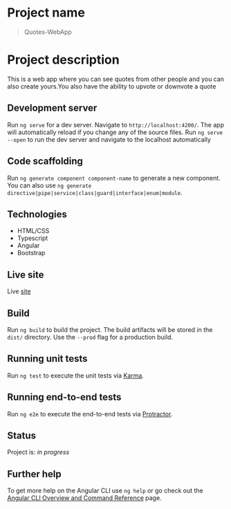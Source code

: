 # Project name
> Quotes-WebApp

# Project description
This is a web app where you can see quotes from other people and you can also create yours.You also have the ability to upvote or downvote a quote

## Development server

Run `ng serve` for a dev server. Navigate to `http://localhost:4200/`. The app will automatically reload if you change any of the source files.
Run `ng serve --open` to run the dev server and navigate to the localhost automatically

## Code scaffolding

Run `ng generate component component-name` to generate a new component. You can also use `ng generate directive|pipe|service|class|guard|interface|enum|module`.

## Technologies
* HTML/CSS
* Typescript
* Angular
* Bootstrap

## Live site
Live [site](https://breens-mbaka.github.io/Quotes-WebApp/)


## Build

Run `ng build` to build the project. The build artifacts will be stored in the `dist/` directory. Use the `--prod` flag for a production build.

## Running unit tests

Run `ng test` to execute the unit tests via [Karma](https://karma-runner.github.io).

## Running end-to-end tests

Run `ng e2e` to execute the end-to-end tests via [Protractor](http://www.protractortest.org/).

## Status
Project is: _in progress_

## Further help

To get more help on the Angular CLI use `ng help` or go check out the [Angular CLI Overview and Command Reference](https://angular.io/cli) page.
